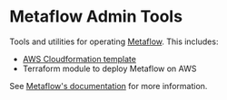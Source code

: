 # Metaflow Admin Tools

Tools and utilities for operating [Metaflow](https://github.com/Netflix/metaflow). This includes:

* [AWS Cloudformation template](./aws/cloudformation)
* Terraform module to deploy Metaflow on AWS 

See [Metaflow's documentation](https://docs.metaflow.org) for more information.
